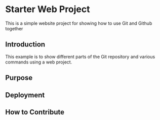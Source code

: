 # Starter Web Project

This is a simple website project for showing how to use Git and Github together

## Introduction

This example is to show different parts of the Git repository and various commands using a web project.

## Purpose

## Deployment

## How to Contribute
